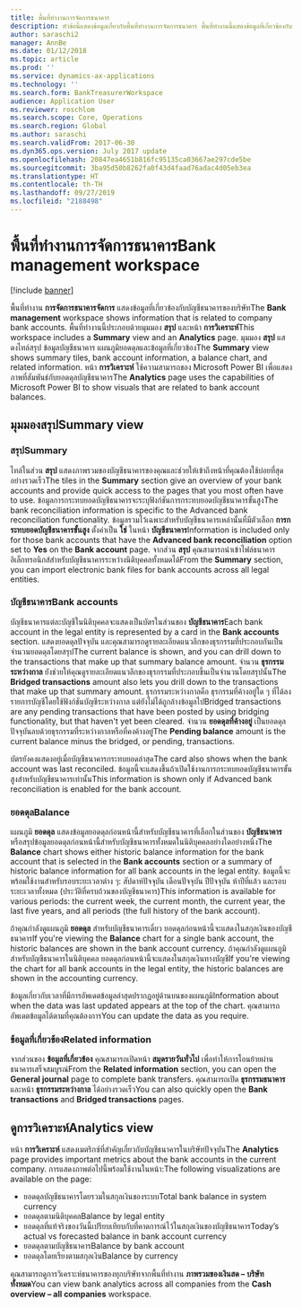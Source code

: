 ```yaml
---
title: พื้นที่ทำงานการจัดการธนาคาร
description: หัวข้อนี้แสดงข้อมูลเกี่ยวกับพื้นที่ทำงานการจัดการธนาคาร พื้นที่ทำงานนี้แสดงข้อมูลที่เกี่ยวข้องกับบัญชีธนาคารของบริษัท และรวมทั้งมุมมองสรุปและหน้าการวิเคราะห์ มุมมองสรุปแสดงไทล์สรุป ข้อมูลบัญชีธนาคาร แผนภูมิยอดดุลและข้อมูลที่เกี่ยวข้อง หน้าการวิเคราะห์ใช้ความสามารถของ Microsoft Power BI เพื่อแสดงภาพที่สัมพันธ์กับยอดดุลบัญชีธนาคาร
author: saraschi2
manager: AnnBe
ms.date: 01/12/2018
ms.topic: article
ms.prod: ''
ms.service: dynamics-ax-applications
ms.technology: ''
ms.search.form: BankTreasurerWorkspace
audience: Application User
ms.reviewer: roschlom
ms.search.scope: Core, Operations
ms.search.region: Global
ms.author: saraschi
ms.search.validFrom: 2017-06-30
ms.dyn365.ops.version: July 2017 update
ms.openlocfilehash: 20847ea4651b816fc95135ca03667ae297cde5be
ms.sourcegitcommit: 3ba95d50b8262fa0f43d4faad76adac4d05eb3ea
ms.translationtype: HT
ms.contentlocale: th-TH
ms.lasthandoff: 09/27/2019
ms.locfileid: "2188498"
---
```

# <a name="bank-management-workspace"></a><span data-ttu-id="a1dd2-106">พื้นที่ทำงานการจัดการธนาคาร</span><span class="sxs-lookup"><span data-stu-id="a1dd2-106">Bank management workspace</span></span>

[!include [banner](../includes/banner.md)]

<span data-ttu-id="a1dd2-107">พื้นที่ทำงาน **การจัดการธนาคารจัดการ** แสดงข้อมูลที่เกี่ยวข้องกับบัญชีธนาคารของบริษัท</span><span class="sxs-lookup"><span data-stu-id="a1dd2-107">The **Bank management** workspace shows information that is related to company bank accounts.</span></span> <span data-ttu-id="a1dd2-108">พื้นที่ทำงานนี้ประกอบด้วยมุมมอง **สรุป** และหน้า **การวิเคราะห์**</span><span class="sxs-lookup"><span data-stu-id="a1dd2-108">This workspace includes a **Summary** view and an **Analytics** page.</span></span> <span data-ttu-id="a1dd2-109">มุมมอง **สรุป** แสดงไทล์สรุป ข้อมูลบัญชีธนาคาร แผนภูมิยอดดุลและข้อมูลที่เกี่ยวข้อง</span><span class="sxs-lookup"><span data-stu-id="a1dd2-109">The **Summary** view shows summary tiles, bank account information, a balance chart, and related information.</span></span> <span data-ttu-id="a1dd2-110">หน้า **การวิเคราะห์** ใช้ความสามารถของ Microsoft Power BI เพื่อแสดงภาพที่สัมพันธ์กับยอดดุลบัญชีธนาคาร</span><span class="sxs-lookup"><span data-stu-id="a1dd2-110">The **Analytics** page uses the capabilities of Microsoft Power BI to show visuals that are related to bank account balances.</span></span>

## <a name="summary-view"></a><span data-ttu-id="a1dd2-111">มุมมองสรุป</span><span class="sxs-lookup"><span data-stu-id="a1dd2-111">Summary view</span></span>

### <a name="summary"></a><span data-ttu-id="a1dd2-112">สรุป</span><span class="sxs-lookup"><span data-stu-id="a1dd2-112">Summary</span></span>

<span data-ttu-id="a1dd2-113">ไทล์ในส่วน **สรุป** แสดงภาพรวมของบัญชีธนาคารของคุณและช่วยให้เข้าถึงหน้าที่คุณต้องใช้บ่อยที่สุดอย่างรวดเร็ว</span><span class="sxs-lookup"><span data-stu-id="a1dd2-113">The tiles in the **Summary** section give an overview of your bank accounts and provide quick access to the pages that you most often have to use.</span></span> <span data-ttu-id="a1dd2-114">ข้อมูลการกระทบยอดบัญชีธนาคารจะระบุฟังก์ชันการกระทบยอดบัญชีธนาคารขั้นสูง</span><span class="sxs-lookup"><span data-stu-id="a1dd2-114">The bank reconciliation information is specific to the Advanced bank reconciliation functionality.</span></span> <span data-ttu-id="a1dd2-115">ข้อมูลรวมไว้เฉพาะสำหรับบัญชีธนาคารเหล่านั้นที่มีตัวเลือก **การกระทบยอดบัญชีธนาคารขั้นสูง** ตั้งค่าเป็น **ใช่** ในหน้า **บัญชีธนาคาร**</span><span class="sxs-lookup"><span data-stu-id="a1dd2-115">Information is included only for those bank accounts that have the **Advanced bank reconciliation** option set to **Yes** on the **Bank account** page.</span></span> <span data-ttu-id="a1dd2-116">จากส่วน **สรุป** คุณสามารถนำเข้าไฟล์ธนาคารอิเล็กทรอนิกส์สำหรับบัญชีธนาคารระหว่างนิติบุคคลทั้งหมดได้</span><span class="sxs-lookup"><span data-stu-id="a1dd2-116">From the **Summary** section, you can import electronic bank files for bank accounts across all legal entities.</span></span>

### <a name="bank-accounts"></a><span data-ttu-id="a1dd2-117">บัญชีธนาคาร</span><span class="sxs-lookup"><span data-stu-id="a1dd2-117">Bank accounts</span></span>

<span data-ttu-id="a1dd2-118">บัญชีธนาคารแต่ละบัญชีในนิติบุคคลจะแสดงเป็นบัตรในส่วนของ **บัญชีธนาคาร**</span><span class="sxs-lookup"><span data-stu-id="a1dd2-118">Each bank account in the legal entity is represented by a card in the **Bank accounts** section.</span></span> <span data-ttu-id="a1dd2-119">แสดงยอดดุลปัจจุบัน และคุณสามารถดูรายละเอียดแนวลึกของธุรกรรมที่ประกอบกันเป็นจำนวนยอดดุลโดยสรุป</span><span class="sxs-lookup"><span data-stu-id="a1dd2-119">The current balance is shown, and you can drill down to the transactions that make up that summary balance amount.</span></span> <span data-ttu-id="a1dd2-120">จำนวน **ธุรกรรมระหว่างกาล** ยังช่วยให้คุณดูรายละเอียดแนวลึกของธุรกรรมที่ประกอบขึ้นเป็นจำนวนโดยสรุปนั้น</span><span class="sxs-lookup"><span data-stu-id="a1dd2-120">The **Bridged transactions** amount also lets you drill down to the transactions that make up that summary amount.</span></span> <span data-ttu-id="a1dd2-121">ธุรกรรมระหว่างกาลคือ ธุรกรรมที่ค้างอยู่ใด ๆ ที่ได้ลงรายการบัญชีโดยใช้ฟังก์ชันบัญชีระหว่างกาล แต่ยังไม่ได้ถูกล้างข้อมูลไป</span><span class="sxs-lookup"><span data-stu-id="a1dd2-121">Bridged transactions are any pending transactions that have been posted by using bridging functionality, but that haven't yet been cleared.</span></span> <span data-ttu-id="a1dd2-122">จำนวน **ยอดดุลที่ค้างอยู่** เป็นยอดดุลปัจจุบันลบด้วยธุรกรรมที่ระหว่างกาลหรือที่คงค้างอยู่</span><span class="sxs-lookup"><span data-stu-id="a1dd2-122">The **Pending balance** amount is the current balance minus the bridged, or pending, transactions.</span></span>

<span data-ttu-id="a1dd2-123">บัตรยังคงแสดงอยู่เมื่อบัญชีธนาคารกระทบยอดล่าสุด</span><span class="sxs-lookup"><span data-stu-id="a1dd2-123">The card also shows when the bank account was last reconciled.</span></span> <span data-ttu-id="a1dd2-124">ข้อมูลนี้จะแสดงขึ้นถ้าเปิดใช้งานการกระทบยอดบัญชีธนาคารขั้นสูงสำหรับบัญชีธนาคารเท่านั้น</span><span class="sxs-lookup"><span data-stu-id="a1dd2-124">This information is shown only if Advanced bank reconciliation is enabled for the bank account.</span></span>

### <a name="balance"></a><span data-ttu-id="a1dd2-125">ยอดดุล</span><span class="sxs-lookup"><span data-stu-id="a1dd2-125">Balance</span></span>

<span data-ttu-id="a1dd2-126">แผนภูมิ **ยอดดุล** แสดงข้อมูลยอดดุลก่อนหน้านี้สำหรับบัญชีธนาคารที่เลือกในส่วนของ **บัญชีธนาคาร** หรือสรุปข้อมูลยอดดุลก่อนหน้านี้สำหรับบัญชีธนาคารทั้งหมดในนิติบุคคลอย่างใดอย่างหนึ่ง</span><span class="sxs-lookup"><span data-stu-id="a1dd2-126">The **Balance** chart shows either historic balance information for the bank account that is selected in the **Bank accounts** section or a summary of historic balance information for all bank accounts in the legal entity.</span></span> <span data-ttu-id="a1dd2-127">ข้อมูลนี้จะพร้อมใช้งานสำหรับรอบระยะเวลาต่าง ๆ: สัปดาห์ปัจจุบัน เดือนปัจจุบัน ปีปัจจุบัน ห้าปีที่แล้ว และรอบระยะเวลาทั้งหมด (ประวัติที่ครบถ้วนของบัญชีธนาคาร)</span><span class="sxs-lookup"><span data-stu-id="a1dd2-127">This information is available for various periods: the current week, the current month, the current year, the last five years, and all periods (the full history of the bank account).</span></span> 

<span data-ttu-id="a1dd2-128">ถ้าคุณกำลังดูแผนภูมิ **ยอดดุล** สำหรับบัญชีธนาคารเดี่ยว ยอดดุลก่อนหน้านี้จะแสดงในสกุลเงินของบัญชีธนาคาร</span><span class="sxs-lookup"><span data-stu-id="a1dd2-128">If you're viewing the **Balance** chart for a single bank account, the historic balances are shown in the bank account currency.</span></span> <span data-ttu-id="a1dd2-129">ถ้าคุณกำลังดูแผนภูมิสำหรับบัญชีธนาคารในนิติบุคคล ยอดดุลก่อนหน้านี้จะแสดงในสกุลเงินทางบัญชี</span><span class="sxs-lookup"><span data-stu-id="a1dd2-129">If you're viewing the chart for all bank accounts in the legal entity, the historic balances are shown in the accounting currency.</span></span>

<span data-ttu-id="a1dd2-130">ข้อมูลเกี่ยวกับเวลาที่มีการอัพเดตข้อมูลล่าสุดปรากฏอยู่ด้านบนของแผนภูมิ</span><span class="sxs-lookup"><span data-stu-id="a1dd2-130">Information about when the data was last updated appears at the top of the chart.</span></span> <span data-ttu-id="a1dd2-131">คุณสามารถอัพเดตข้อมูลได้ตามที่คุณต้องการ</span><span class="sxs-lookup"><span data-stu-id="a1dd2-131">You can update the data as you require.</span></span>

### <a name="related-information"></a><span data-ttu-id="a1dd2-132">ข้อมูลที่เกี่ยวข้อง</span><span class="sxs-lookup"><span data-stu-id="a1dd2-132">Related information</span></span>

<span data-ttu-id="a1dd2-133">จากส่วนของ **ข้อมูลที่เกี่ยวข้อง** คุณสามารถเปิดหน้า **สมุดรายวันทั่วไป** เพื่อทำให้การโอนย้ายผ่านธนาคารเสร็จสมบูรณ์</span><span class="sxs-lookup"><span data-stu-id="a1dd2-133">From the **Related information** section, you can open the **General journal** page to complete bank transfers.</span></span> <span data-ttu-id="a1dd2-134">คุณสามารถเปิด **ธุรกรรมธนาคาร** และหน้า **ธุรกรรมระหว่างกาล** ได้อย่างรวดเร็ว</span><span class="sxs-lookup"><span data-stu-id="a1dd2-134">You can also quickly open the **Bank transactions** and **Bridged transactions** pages.</span></span>

## <a name="analytics-view"></a><span data-ttu-id="a1dd2-135">ดูการวิเคราะห์</span><span class="sxs-lookup"><span data-stu-id="a1dd2-135">Analytics view</span></span>

<span data-ttu-id="a1dd2-136">หน้า **การวิเคราะห์** แสดงเมตริกซ์ที่สำคัญเกี่ยวกับบัญชีธนาคารในบริษัทปัจจุบัน</span><span class="sxs-lookup"><span data-stu-id="a1dd2-136">The **Analytics** page provides important metrics about the bank accounts in the current company.</span></span> <span data-ttu-id="a1dd2-137">การแสดงภาพต่อไปนี้พร้อมใช้งานในหน้า:</span><span class="sxs-lookup"><span data-stu-id="a1dd2-137">The following visualizations are available on the page:</span></span>

-   <span data-ttu-id="a1dd2-138">ยอดดุลบัญชีธนาคารโดยรวมในสกุลเงินของระบบ</span><span class="sxs-lookup"><span data-stu-id="a1dd2-138">Total bank balance in system currency</span></span>
-   <span data-ttu-id="a1dd2-139">ยอดดุลตามนิติบุคคล</span><span class="sxs-lookup"><span data-stu-id="a1dd2-139">Balance by legal entity</span></span>
-   <span data-ttu-id="a1dd2-140">ยอดดุลที่แท้จริงของวันนี้เปรียบเทียบกับที่คาดการณ์ไว้ในสกุลเงินของบัญชีธนาคาร</span><span class="sxs-lookup"><span data-stu-id="a1dd2-140">Today’s actual vs forecasted balance in bank account currency</span></span>
-   <span data-ttu-id="a1dd2-141">ยอดดุลตามบัญชีธนาคาร</span><span class="sxs-lookup"><span data-stu-id="a1dd2-141">Balance by bank account</span></span>
-   <span data-ttu-id="a1dd2-142">ยอดดุลโดยเรียงตามสกุลเงิน</span><span class="sxs-lookup"><span data-stu-id="a1dd2-142">Balance by currency</span></span>

<span data-ttu-id="a1dd2-143">คุณสามารถดูการวิเคราะห์ธนาคารของทุกบริษัทจากพื้นที่ทำงาน **ภาพรวมของเงินสด – บริษัททั้งหมด**</span><span class="sxs-lookup"><span data-stu-id="a1dd2-143">You can view bank analytics across all companies from the **Cash overview – all companies** workspace.</span></span>
